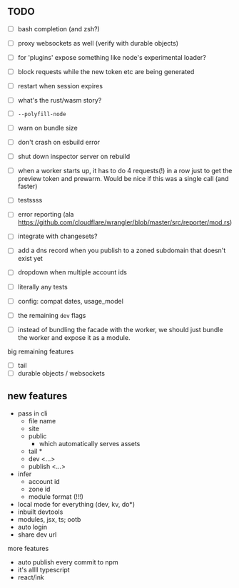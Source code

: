 ## TODO

- [ ] bash completion (and zsh?)
- [ ] proxy websockets as well (verify with durable objects)
- [ ] for 'plugins' expose something like node's experimental loader?
- [ ] block requests while the new token etc are being generated
- [ ] restart when session expires
- [ ] what's the rust/wasm story?
- [ ] `--polyfill-node`
- [ ] warn on bundle size
- [ ] don't crash on esbuild error
- [ ] shut down inspector server on rebuild
- [ ] when a worker starts up, it has to do 4 requests(!) in a row just to get the preview token and prewarm. Would be nice if this was a single call (and faster)
- [ ] testssss
- [ ] error reporting (ala https://github.com/cloudflare/wrangler/blob/master/src/reporter/mod.rs)

- [ ] integrate with changesets?
- [ ] add a dns record when you publish to a zoned subdomain that doesn't exist yet
- [ ] dropdown when multiple account ids
- [ ] literally any tests
- [ ] config: compat dates, usage_model
- [ ] the remaining `dev` flags

- [ ] instead of bundling the facade with the worker, we should just bundle the worker and expose it as a module.

big remaining features

- [ ] tail
- [ ] durable objects / websockets

## new features

- pass in cli
  - file name
  - site
  - public
    - which automatically serves assets
  - tail <zone>\*
  - dev <...>
  - publish <...>
- infer
  - account id
  - zone id
  - module format (!!!)
- local mode for everything (dev, kv, do\*)
- inbuilt devtools
- modules, jsx, ts; ootb
- auto login
- share dev url

more features

- auto publish every commit to npm
- it's allll typescript
- react/ink
